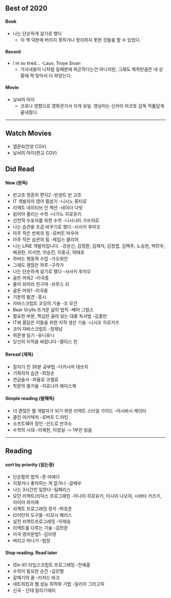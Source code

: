 ## Best of 2020
#### Book
- 나는 단순하게 살기로 했다
  - 이 책 덕분에 버리지 못하거나 정리하지 못한 것들을 할 수 있었다.

#### Record
- i`m so tired... -Lauv, Troye Sivan
  - 가사내용이 나처럼 일때문에 피곤하다는건 아니지만, 그래도 제목만큼은 내 상황에 딱 맞아서 더 와닿는다.

#### Movie
- 날씨의 아이
  - 코로나 영향으로 영화관가서 이게 유일. 영상미는 신카이 마코토 감독 작품답게 끝내줬다.

---

## Watch Movies
- 엽문4(안양 CGV)
- 날씨의 아이(판교 CGV)

## Did Read

#### New (완독)
- 반고흐 영혼의 편지2 -빈센트 반 고흐
- IT 개발자의 영어 필살기 -니시노 류타로
- 리액트 네이티브 인 액션 -네이더 다빗
- 읽어야 풀리는 수학 -나가노 히로유키
- 선천적 수포자를 위한 수학 -니시나리 가쓰히로
- 나는 습관을 조금 바꾸기로 했다 -사사키 후미오
- 아주 작은 반복의 힘 -로버트 마우어
- 아주 작은 습관의 힘 -제임스 클리어
- 나는 LINE 개발자입니다. -강윤신, 김영환, 김재석, 김정엽, 김택주, 노승헌, 박민우, 배권한, 이서연, 이승진, 이홍규, 하태호
- 하버드 행동력 수업 -가오위안
- 그래도 괜찮은 하루 -구작가
- 나는 단순하게 살기로 했다 -사사키 후미오
- 골든 아워2 -이국종
- 물이 되어라 친구여 -브루스 리
- 골든 아워1 -이국종
- 기분의 발견 -홋시
- 자바스크립트 코딩의 기술 -조 모건
- Bear Grylls 뜨거운 삶의 법칙 -베어 그릴스
- 필요한 부분, 핵심만 골라 읽는 대충 독서법 -김충만
- IT에 몸담은 이들을 위한 지적 생산 기술 -니시오 히로카즈
- 코어 자바스크립트 -정재남
- 취준생 일기 -유니유니
- 당신의 이직을 바랍니다 -앨리스 전

#### Reread (재독)
- 잠자기 전 30분 공부법 -다카시마 데쓰지
- 기획자의 습관 -최장순
- 연금술사 -파울로 코엘료
- 학문의 즐거움 -히로나카 헤이스케

#### Simple reading (발췌독)
- 더 괜찮은 웹 개발자가 되기 위한 리액트 스타일 가이드 -이시바시 케이타
- 클린 아키텍처 -로버트 C.마틴
- 소프트웨어 장인 -산드로 만쿠소
- 수학의 시대 -이재현, 이정설 -> 1부만 읽음

---

## Reading

#### sort by priority (읽는중)
- 단순함의 법칙 -존 마에다
- 지쳤거나 좋아하는 게 없거나 -글배우
- 나는 3시간만 일한다 -팀페리스
- 모던 리액트/리덕스 프로그래밍 -아나이 히로유키, 이시이 나오야, 시바타 카즈키, 미미야 하지메 
- 리액트 프로그래밍 정석 -박호준
- 타이탄의 도구들 -티모시 페리스
- 실전 리액트프로그래밍 -이재승
- 리액트를 다루는 기술 -김민준
- 미국 영어문법1 -김아영
- 버리고 떠나기 -법정


#### Stop reading. Read later
- (Do it!) 타입스크립트 프로그래밍 -전예홍
- 수학이 필요한 순간 -김민형
- 갈매기의 꿈 -리처드 바크
- 네트워킹과 웹 성능 최적화 기법 -일리아 그리고릭
- 신곡 - 단테 알리기에리
